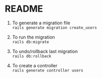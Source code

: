 # README

1. To generate a migration file <br>
`rails generate migration create_users` 

2. To run the migration <br>
`rails db:migrate`

3. To undo/rollback last migration <br>
`rails db:rollback`

4. To create a controller <br>
`rails generate controller users`



